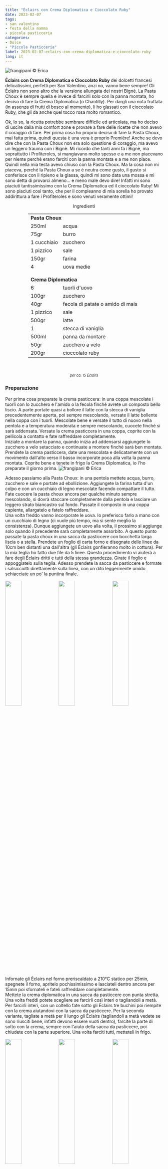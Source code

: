 ```yaml
---
title: "Éclairs con Crema Diplomatica e Cioccolato Ruby"
date: 2023-02-07
tags:
- san valentino
- festa della mamma
- piccola pasticceria
categories:
- Dolce
- "Piccola Pasticceria"
label: 2023-02-07-eclairs-con-crema-diplomatica-e-cioccolato-ruby
lang: it 
---
```

![](header.jpeg "frangipani © Erica")

**Éclairs con Crema Diplomatica e Cioccolato Ruby** dei dolcetti francesi delicatissimi, perfetti per San Valentino, anzi no, vanno bene sempre! Gli Éclairs non sono altro che la versione allungata dei nostri Bignè. La Pasta Choux è sempre quella e invece di farcirli solo con la panna montata, ho deciso di fare la Crema Diplomatica (o Chantilly). Per dargli una nota fruttata (in assenza di frutti di bosco al momento), li ho glassati con il cioccolato Ruby, che gli da anche quel tocco rosa molto romantico.

Ok, lo so, la ricetta potrebbe sembrare difficile ed articolata, ma ho deciso di uscire dalla mia comfort zone e provare a fare delle ricette che non avevo il coraggio di fare. Per prima cosa ho proprio deciso di fare la Pasta Choux, mai fatta prima, quindi questa è una vera è proprio Première! Anche se devo dire che con la Pasta Choux non era solo questione di coraggio, ma avevo un leggero trauma con i Bignè. Mi ricordo che tanti anni fa i Bignè, ma soprattutto i Profiteroles, si mangiavano molto spesso e a me non piacevano per niente perchè erano farciti con la panna montata e a me non piace. Quindi nella mia testa avevo chiuso con la Pasta Choux. Ma la cosa non mi piaceva, perché la Pasta Choux a se è neutra come gusto, il gusto si conferisce con il ripieno e la glassa, quindi mi sono data una mossa e mi sono detta di provarci almeno... e meno male devo dire! Infatti mi sono piaciuti tantissimissimo con la Crema Diplomatica ed il cioccolato Ruby! Mi sono piaciuti così tanto, che per il compleanno di mia sorella ho provato addirittura a fare i Profiteroles e sono venuti veramente ottimi!

<div id="wrapper" style="text-align: center">
  <div id="yourdiv" style="display: inline-block;">
    <div class="ingredients" itemscope itemtype="http://schema.org/Recipe">
      <span itemprop="name" style="display:none;">Éclairs con Crema Diplomatica e Cioccolato Ruby</span>
      <span itemprop="recipeCategory" style="display:none;">Dolce</span>
      <img itemprop="image" style="display:none;" class="ignore-gallery-item" src="header.jpeg"/>
      <span itemprop="author" style="display:none;">Erica Raiano</span>
      <span itemprop="description" style="display:none;">Éclairs con Crema Diplomatica e Cioccolato Ruby dei dolcetti francesi delicatissimi, perfetti per San Valentino, anzi no, vanno bene sempre!</span>
      <div class="ingredients-title">Ingredienti</div>
      <table>
        <tbody>
          <tr>
            <td colspan="2"><b>Pasta Choux</b></td>
          </tr>
          <tr itemprop="recipeIngredient">
            <td>250ml</td>
            <td>acqua</td>
          </tr>
          <tr itemprop="recipeIngredient">
            <td>75gr</td>
            <td>burro</td>
          </tr>
          <tr itemprop="recipeIngredient">
            <td>1 cucchiaio</td>
            <td>zucchero</td>
          </tr>
          <tr itemprop="recipeIngredient">
            <td>1 pizzico</td>
            <td>sale</td>
          </tr>
          <tr itemprop="recipeIngredient">
            <td>150gr</td>
            <td>farina</td>
          </tr>
          <tr itemprop="recipeIngredient">
            <td>4</td>
            <td>uova medie</td>
          </tr>
          <tr style="height: 15px;"></tr>
          <tr>          
            <td colspan="2"><b>Crema Diplomatica</b></td>
          </tr>
          <tr itemprop="recipeIngredient">
            <td>6</td>
            <td>tuorli d'uovo</td>
          </tr>
          <tr itemprop="recipeIngredient">      
            <td>100gr</td>
            <td>zucchero</td>
          </tr>
          <tr itemprop="recipeIngredient">
            <td>40gr</td>
            <td>fecola di patate o amido di mais</td>
          </tr>
          <tr itemprop="recipeIngredient">
            <td>1 pizzico</td>
            <td>sale</td>
          </tr>
          <tr itemprop="recipeIngredient">
            <td>500gr</td>
            <td>latte</td>
          </tr>
          <tr itemprop="recipeIngredient">
            <td>1</td>
            <td>stecca di vaniglia</td>
          </tr>
          <tr itemprop="recipeIngredient">
            <td>500ml</td>
            <td>panna da montare</td>
          </tr>
          <tr itemprop="recipeIngredient">
            <td>50gr</td>
            <td>zucchero a velo</td>
          </tr>
          <tr itemprop="recipeIngredient">
            <td>200gr</td>
            <td>cioccolato ruby</td>
          </tr>
        </tbody>
      </table>
      <br></br>
      <i class="pull-right" style="font-size: 80%;">per ca. 15 Éclairs</i>
    </div>
  </div>
</div>


<h3>
  <font color="grey">
    <i class="fa fa-cogs"></i>
  </font> Preparazione
</h3>

Per prima cosa preparate la crema pasticcera: in una coppa mescolate i tuorli con lo zucchero e l'amido o la fecola finché avrete un composto bello liscio. A parte portate quasi a bollore il latte con la stecca di vaniglia precedentemente aperta, poi sempre mescolando, versate il latte bollente nella coppa con i tuorli. Mescolate bene e versate il tutto di nuovo nella pentola e a temperatura moderata e sempre mescolando, cuocete finché si sarà addensata. Versate la crema pasticcera in una coppa, coprite con la pellicola a contatto e fate raffreddare completamente.
<br />
Iniziate a montare la panna, quando inizia ad addensarsi aggiungete lo zucchero a velo setacciato e continuate a montere finché sarà ben montata. Prendete la crema pasticcera, date una mescolata e delicatamente con un movimento dall'alto verso il basso incorporate poca alla volta la panna montata. Coprite bene e tenete in frigo la Crema Diplomatica, io l'ho preparate il giorno prima.
![](chantilly.jpeg "frangipani © Erica")

Adesso passiamo alla Pasta Choux: in una pentola mettete acqua, burro, zucchero e sale e portate ad ebollizione. Aggiungete la farina tutta d'un colpo e con un cucchiaio di legno mescolate facendo compattare il tutto. Fate cuocere la pasta choux ancora per qualche minuto sempre mescolando, si dovrà staccare completamente dalla pentola e lasciare un leggero strato biancastro sul fondo. Passate il composto in una coppa capiente, allargatelo e fatelo raffreddare.
<br />
Una volta freddo vanno incorporate le uova. Io preferisco farlo a mano con un cucchiaio di legno (ci vuole più tempo, ma si sente meglio la consistenza). Dunque aggiungete un uovo alla volta, il prossimo si aggiunge solo quando il precedente sarà completamente assorbito. A questo punto passate la pasta choux in una sacca da pasticcere con bocchetta larga liscia o a stella. Prendete un foglio di carta forno e disegnate delle linee da 10cm ben distanti una dall'altra (gli Éclairs gonfieranno molto in cottura). Per la mia teglia ho fatto due file da 5 linee. Questo procedimento vi aiuterà a fare degli Éclairs dritti e tutti della stessa grandezza. Girate il foglio e appoggiatelo sulla teglia. Adesso prendete la sacca da pasticcere e formate i salsicciotti direttamente sulla linea, con un dito leggermente umido schiacciate un po' la puntina finale.
<p>
  <div style="width: 100%; margin-bottom: 0">
    <img style="float: left; width: 32%; margin-right: 1%;" src="choux.jpeg" alt="" title="frangipani © Erica" />
    <img style="float: left; width: 32%; margin-right: 1%; margin-left: 1%;" src="choux2.jpeg" alt="" title="frangipani © Erica" />
    <img style="float: left; width: 32%; margin-left: 1%;" src="teglia.jpeg" alt="" title="frangipani © Erica" />
    <div style="clear: both"></div>
  </div>
</p>

Infornate gli Éclairs nel forno preriscaldato a 210°C statico per 25min, spegnete il forno, apritelo pochissimissimo e lasciateli dentro ancora per 15min poi sfornateli e fateli raffreddare completamente.
<br />
Mettete la crema diplomatica in una sacca da pasticcere con punta stretta. Una volta freddi potete scegliere se farcirli così interi o tagliandoli a metà. Per farcirli interi, con un coltello fate sotto gli Éclairs tre buchini poi riempite con la crema aiutandovi con la sacca da pasticcere. Per la seconda variante, tagliate a metà per il lungo gli Éclairs (tagliandoli a metà vedete se sono riusciti bene, infatti devono essere vuoti dentro), farcite la parte di sotto con la crema, sempre con l'aiuto della sacca da pasticcere, poi chiudete con la parte superiore. Una volta farciti tutti, metteteli in frigo.
<p>
  <div style="width: 100%; margin-bottom: 0">
    <img style="float: left; width: 32%; margin-right: 1%;" src="eclairs.jpeg" alt="" title="frangipani © Erica" />
    <img style="float: left; width: 32%; margin-right: 1%; margin-left: 1%;" src="tagliati.jpeg" alt="" title="frangipani © Erica" />
    <img style="float: left; width: 32%; margin-left: 1%;" src="farciti.jpeg" alt="" title="frangipani © Erica" />
    <div style="clear: both"></div>
  </div>
</p>

Così sono già ottimi, magari con una bella spolverata di zucchero a velo ma vi consiglio di glassarli con del cioccolato Ruby per dargli un tocco fruttato. Dunque fate sciogliere a Bagnomaria il cioccolato Ruby poi immergete la parte superiore degli Éclairs nel cioccolato, fatelo asciugare prima di servirli.
<p>
  <div style="width: 100%; margin-bottom: 0">
    <img style="float: left; width: 49%; margin-right: 1%" src="risultato1.jpeg" alt="" title="frangipani © Erica" />
    <img style="float: left; width: 49%; margin-left: 1%" src="risultato2.jpeg" alt="" title="frangipani © Erica" />
    <div style="clear: both"></div>
  </div>
</p>

<p>
  <div style="width: 100%; margin-bottom: 0">
    <img style="float: left; width: 49%; margin-right: 1%" src="risultato3.jpeg" alt="" title="frangipani © Erica" />
    <img style="float: left; width: 49%; margin-left: 1%" src="risultato4.jpeg" alt="" title="frangipani © Erica" />
    <div style="clear: both"></div>
  </div>
</p>

<p>
  <div style="width: 100%; margin-bottom: 0">
    <img style="float: left; width: 49%; margin-right: 1%" src="risultato5.jpeg" alt="" title="frangipani © Erica" />
    <img style="float: left; width: 49%; margin-left: 1%" src="risultato6.jpeg" alt="" title="frangipani © Erica" />
    <div style="clear: both"></div>
  </div>
</p>

<p>
  <div style="width: 100%; margin-bottom: 0">
    <img style="float: left; width: 49%; margin-right: 1%" src="risultato7.jpeg" alt="" title="frangipani © Erica" />
    <img style="float: left; width: 49%; margin-left: 1%" src="risultato8.jpeg" alt="" title="frangipani © Erica" />
    <div style="clear: both"></div>
  </div>
</p>

<p>
  <div style="width: 100%; margin-bottom: 0">
    <img style="float: left; width: 49%; margin-right: 1%" src="risultato9.jpeg" alt="" title="frangipani © Erica" />
    <img style="float: left; width: 49%; margin-left: 1%" src="risultato10.jpeg" alt="" title="frangipani © Erica" />
    <div style="clear: both"></div>
  </div>
</p>

![](risultato11.jpeg "frangipani © Erica")

<h4>Buon appetito
  <font color="red">
    <i class="fa fa-smile-o"></i>
  </font>
</h4>